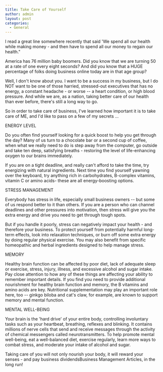 ```yaml
---
title: Take Care of Yourself
author: admin
layout: post
categories:
  - General
---
```

I read a great line somewhere recently that said 'We spend all our health while making money - and then have to spend all our money to regain our health."

America has 76 million baby boomers. Did you know that we are turning 50 at a rate of one every eight seconds? And did you know that a HUGE percentage of folks doing business
online today are in that age group?

Well, I don't know about you. I want to be a success in my business, but I do NOT want to be one of those harried, stressed-out executives that has no energy, a constant
headache - or worse -- a heart condition, or high blood pressure. And while we are, as a nation, taking better care of our health than ever before, there's still a long way to
go.

So in order to take care of business, I've learned how important it is to take care of ME, and I'd like to pass on a few of my secrets ...

ENERGY LEVEL

Do you often find yourself looking for a quick boost to help you get through the day? Many of us turn to a chocolate bar or a second cup of coffee, when what we really need to do is
step away from the computer, go outside and take ten deep, satisfying breaths - restoring the level of life-enhancing oxygen to our brains immediately.

If you are on a tight deadline, and really can't afford to take the time, try energizing with natural ingredients. Next time you find yourself yawning over the keyboard, try
anything rich in carbohydrates, B-complex vitamins, vitamin C or amino acids- these are all energy-boosting options.

STRESS MANAGEMENT

Everybody has stress in life, especially small business owners -- but some of us respond better to it than others. If you are a person who can channel deadlines and other
pressures into motivation, then stress will give you the extra energy and drive you need to get through tough spots.

But if you handle it poorly, stress can negatively impact your health - and therefore your business. To protect yourself from potentially harmful long-term effects, look
into relaxation techniques, or burn off some extra energy by doing regular physical exercise. You may also benefit from specific homeopathic and herbal ingredients designed to help
manage stress.

MEMORY

Healthy brain function can be affected by poor diet, lack of adequate sleep or exercise, stress, injury, illness, and excessive alcohol and sugar intake. Pay close attention to
how any of these things are affecting your ability to remember important details. If you find you need to provide additional nourishment for healthy brain function and
memory, the B vitamins and amino acids are key. Nutritional supplementation may play an important role here, too -- ginkgo biloba and cat's claw, for example, are known to
support memory and mental function.

MENTAL WELL-BEING

Your brain is the 'hard drive' of your entire body, controlling involuntary tasks such as your heartbeat, breathing, reflexes and blinking. It contains millions
of nerve cells that send and receive messages through the activity of chemical messengers called neurotransmitters. To help promote mental well-being, eat a well-balanced
diet, exercise regularly, learn more ways to combat stress, and moderate your intake of alcohol and sugar.

Taking care of you will not only nourish your body, it will reward your senses - and pay business dividendsBusiness Management Articles,
in the long run!
